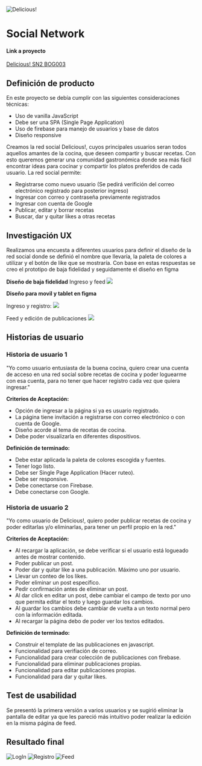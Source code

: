 
![Delicious!](/src/images/Delicious!.png)

# Social Network
#### Link a proyecto
[Delicious! SN2 BOG003](https://camilaforer.github.io/BOG003-social-network/src/#/initial)

## Definición de producto

En este proyecto se debía cumplir con las siguientes consideraciones técnicas:
* Uso de vanilla JavaScript
* Debe ser una SPA (Single Page Application)
* Uso de firebase para manejo de usuarios y base de datos
* Diseño responsive

Creamos la red social Delicious!, cuyos principales usuarios seran todos aquellos amantes de la cocina, que deseen compartir y buscar recetas. 
Con esto queremos generar una comunidad gastronómica donde sea más fácil encontrar ideas para cocinar y compartir los platos preferidos de cada usuario. 
La red social permite:

* Registrarse como nuevo usuario (Se pedirá verifición del correo electrónico registrado para posterior ingreso)
* Ingresar con correo y contraseña previamente registrados
* Ingresar con cuenta de Google
* Publicar, editar y borrar recetas 
* Buscar, dar y quitar likes a otras recetas 

## Investigación UX

Realizamos una encuesta a diferentes usuarios para definir el diseño de la red social donde se definió el nombre que llevaría, la paleta de colores a utilizar y el botón de like que se mostraría. 
Con base en estas respuestas se creo el prototipo de baja fidelidad y seguidamente el diseño en figma

**Diseño de baja fidelidad**
Ingreso y feed
![](/src/images/bajo-registro-feed.jpeg)

**Diseño para movil y tablet en figma**

Ingreso y registro:
![](/src/images/Ingreso-registro.PNG)

Feed y edición de publicaciones
![](src/images/feed-publicacion.PNG)

## Historias de usuario

### Historia de usuario 1
"Yo como usuario entusiasta de la buena cocina, quiero crear una cuenta de acceso en una red social sobre recetas de cocina y poder loguearme con esa cuenta, para no tener que hacer registro cada vez que quiera ingresar."

**Criterios de Aceptación:**
* Opción de ingresar a la página si ya es usuario registrado.
* La página tiene invitación a registrarse con correo electrónico o con cuenta de Google.
* Diseño acorde al tema de recetas de cocina.
* Debe poder visualizarla en diferentes dispositivos.

**Definición de terminado:**
* Debe estar aplicada la paleta de colores escogida y fuentes.
* Tener logo listo.
* Debe ser Single Page Application (Hacer ruteo).
* Debe ser responsive.
* Debe conectarse con Firebase.
* Debe conectarse con Google.

### Historia de usuario 2
"Yo como usuario de Delicious!, quiero poder publicar recetas de cocina y poder editarlas y/o eliminarlas, para tener un perfil propio en la red."

**Criterios de Aceptación:**
* Al recargar la aplicación, se debe verificar si el usuario está logueado antes de mostrar contenido.
* Poder publicar un post.
* Poder dar y quitar like a una publicación. Máximo uno por usuario.
* Llevar un conteo de los likes.
* Poder eliminar un post específico.
* Pedir confirmación antes de eliminar un post.
* Al dar click en editar un post, debe cambiar el campo de texto por uno que permita editar el texto y luego guardar los cambios.
* Al guardar los cambios debe cambiar de vuelta a un texto normal pero con la información editada.
* Al recargar la página debo de poder ver los textos editados.

**Definición de terminado:**
* Construir el template de las publicaciones en javascript.
* Funcionalidad para verifiación de correo.
* Funcionalidad para crear colección de publicaciones con firebase.
* Funcionalidad para eliminar publicaciones propias.
* Funcionalidad para editar publicaciones propias.
* Funcionalidad para dar y quitar likes.

## Test de usabilidad 

Se presentó la primera versión a varios usuarios y se sugirió eliminar la pantalla de editar ya que les pareció más intuitivo poder realizar la edición en la misma página de feed.

## Resultado final 

![LogIn](/src/images/LogIn.jpeg)
![Registro](/src/images/registro.jpeg)
![Feed](/src/images/Feed.JPG)
